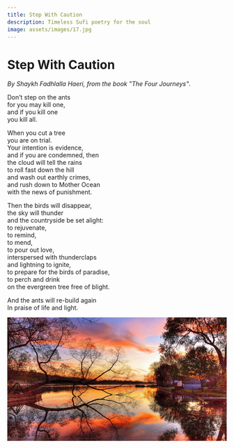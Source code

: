 ```yaml
---
title: Step With Caution
description: Timeless Sufi poetry for the soul
image: assets/images/17.jpg
---
```


# Step With Caution

_By Shaykh Fadhlalla Haeri, from the book "The Four Journeys"_.

Don’t step on the ants  
for you may kill one,  
and if you kill one  
you kill all.  
  
When you cut a tree  
you are on trial.  
Your intention is evidence,  
and if you are condemned, then  
the cloud will tell the rains  
to roll fast down the hill  
and wash out earthly crimes,  
and rush down to Mother Ocean  
with the news of punishment.  
  
Then the birds will disappear,  
the sky will thunder  
and the countryside be set alight:  
to rejuvenate,  
to remind,  
to mend,  
to pour out love,  
interspersed with thunderclaps  
and lightning to ignite,  
to prepare for the birds of paradise,  
to perch and drink  
on the evergreen tree free of blight.  
  
And the ants will re-build again  
In praise of life and light.  

![Step With Caution](../assets/images/17.jpg)